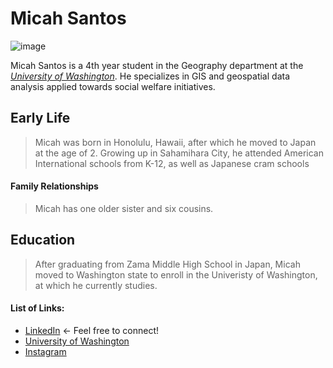 # Micah Santos
![image](https://media.licdn.com/dms/image/v2/D4E03AQGmc886liL_zg/profile-displayphoto-shrink_800_800/profile-displayphoto-shrink_800_800/0/1718402312520?e=1762387200&v=beta&t=py3phVFNyh8X7cuWJfq-PWwqC3T_Q0y_ZHy5Wa2VRd0)

Micah Santos is a 4th year student in the Geography department at the [*University of Washington*](https://www.washington.edu/). He specializes in GIS and geospatial data analysis applied towards social welfare initiatives. 

## Early Life
>Micah was born in Honolulu, Hawaii, after which he moved to Japan at the age of 2. Growing up in Sahamihara City, he attended American International schools from K-12, as well as Japanese cram schools

#### Family Relationships
>Micah has one older sister and six cousins. 

## Education
>After graduating from Zama Middle High School in Japan, Micah moved to Washington state to enroll in the Univeristy of Washington, at which he currently studies. 

#### List of Links: 
- [LinkedIn](https://www.linkedin.com/in/micah-santos-376939302/) <- Feel free to connect!
- [University of Washington](https://www.washington.edu/)
- [Instagram]("https://www.instagram.com/micahminoru_1864/?hl=en)
